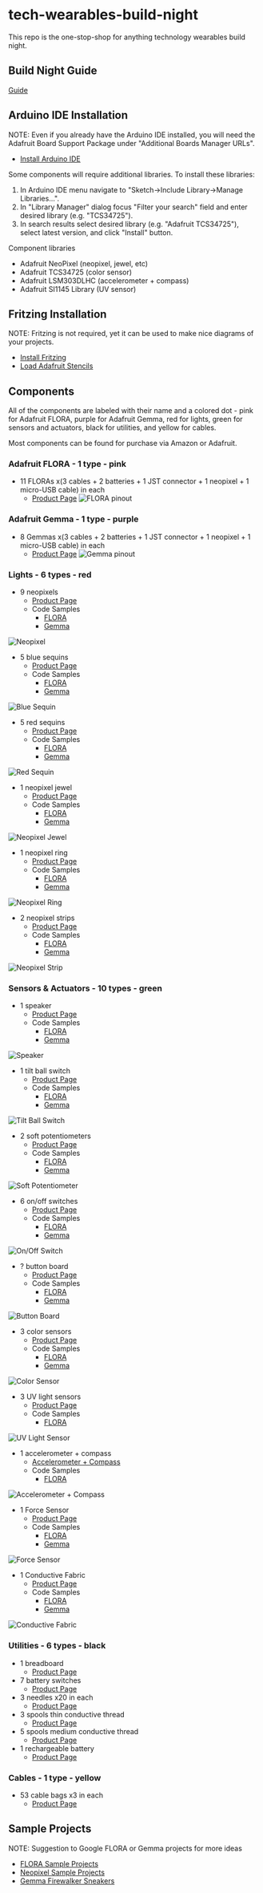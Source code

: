 # tech-wearables-build-night
This repo is the one-stop-shop for anything technology wearables build night.

## Build Night Guide
[Guide](https://github.com/HarvAce/tech-wearables-build-night/blob/master/technology-wearables-build-night-guide.pdf)

## Arduino IDE Installation
NOTE: Even if you already have the Arduino IDE installed, you will need the Adafruit Board Support Package under "Additional Boards Manager URLs".
- [Install Arduino IDE](https://learn.adafruit.com/adafruit-arduino-ide-setup/arduino-1-dot-6-x-ide)

Some components will require additional libraries. To install these libraries:
1. In Arduino IDE menu navigate to "Sketch->Include Library->Manage Libraries...". 
2. In "Library Manager" dialog focus "Filter your search" field and enter desired library (e.g. "TCS34725"). 
3. In search results select desired library (e.g. "Adafruit TCS34725"), select latest version, and click "Install" button.

Component libraries
- Adafruit NeoPixel (neopixel, jewel, etc)
- Adafruit TCS34725 (color sensor)
- Adafruit LSM303DLHC (accelerometer + compass)
- Adafruit SI1145 Library (UV sensor)

## Fritzing Installation
NOTE: Fritzing is not required, yet it can be used to make nice diagrams of your projects.
- [Install Fritzing](http://fritzing.org/download/)
- [Load Adafruit Stencils](https://learn.adafruit.com/using-the-adafruit-library-with-fritzing?view=all)

## Components
All of the components are labeled with their name and a colored dot - pink for Adafruit FLORA, purple for Adafruit Gemma, red for lights, green for sensors and actuators, black for utilities, and yellow for cables.

Most components can be found for purchase via Amazon or Adafruit.

### Adafruit FLORA - 1 type - pink
- 11 FLORAs x(3 cables + 2 batteries + 1 JST connector + 1 neopixel + 1 micro-USB cable) in each
	- [Product Page](https://www.adafruit.com/product/659)
![FLORA pinout](https://github.com/HarvAce/tech-wearables-build-night/blob/master/images/flora_pinout.png)

### Adafruit Gemma - 1 type - purple
- 8 Gemmas x(3 cables + 2 batteries + 1 JST connector + 1 neopixel + 1 micro-USB cable) in each
	- [Product Page](https://www.adafruit.com/product/1222)
![Gemma pinout](https://github.com/HarvAce/tech-wearables-build-night/blob/master/images/gemma_pinout.png)

### Lights - 6 types - red
- 9 neopixels
	- [Product Page](https://www.adafruit.com/product/1559)
	- Code Samples
		- [FLORA](https://github.com/HarvAce/tech-wearables-build-night/tree/master/sketches/flora_neopixel_rainbow)
		- [Gemma](https://github.com/HarvAce/tech-wearables-build-night/tree/master/sketches/gemma_neopixel_rainbow)

![Neopixel](https://github.com/HarvAce/tech-wearables-build-night/blob/master/images/neopixel.jpg)

- 5 blue sequins
	- [Product Page](https://www.adafruit.com/product/1757)
	- Code Samples
		- [FLORA](https://github.com/HarvAce/tech-wearables-build-night/tree/master/sketches/flora_led_blink)
		- [Gemma](https://github.com/HarvAce/tech-wearables-build-night/tree/master/sketches/gemma_led_blink)

![Blue Sequin](https://github.com/HarvAce/tech-wearables-build-night/blob/master/images/blue_led.jpg)

- 5 red sequins
	- [Product Page](https://www.adafruit.com/product/1755)
	- Code Samples
		- [FLORA](https://github.com/HarvAce/tech-wearables-build-night/tree/master/sketches/flora_led_blink)
		- [Gemma](https://github.com/HarvAce/tech-wearables-build-night/tree/master/sketches/gemma_led_blink)

![Red Sequin](https://github.com/HarvAce/tech-wearables-build-night/blob/master/images/red_led.jpg)

- 1 neopixel jewel
	- [Product Page](https://www.adafruit.com/product/2226)
	- Code Samples
		- [FLORA](https://github.com/HarvAce/tech-wearables-build-night/tree/master/sketches/flora_neopixel_jewel_colorwipe)
		- [Gemma](https://github.com/HarvAce/tech-wearables-build-night/tree/master/sketches/gemma_neopixel_jewel_colorwipe)

![Neopixel Jewel](https://github.com/HarvAce/tech-wearables-build-night/blob/master/images/neopixel_jewel.jpg)

- 1 neopixel ring
	- [Product Page](https://www.adafruit.com/product/1586)
	- Code Samples
		- [FLORA](https://github.com/HarvAce/tech-wearables-build-night/tree/master/sketches/flora_neopixel_ring)
		- [Gemma](https://github.com/HarvAce/tech-wearables-build-night/tree/master/sketches/gemma_neopixel_ring)

![Neopixel Ring](https://github.com/HarvAce/tech-wearables-build-night/blob/master/images/neopixel_ring.jpg)

- 2 neopixel strips
	- [Product Page](https://www.adafruit.com/product/2842)
	- Code Samples
		- [FLORA](ttps://github.com/HarvAce/tech-wearables-build-night/tree/master/sketches/flora_neopixel_strip)
		- [Gemma](ttps://github.com/HarvAce/tech-wearables-build-night/tree/master/sketches/gemma_neopixel_strip)

![Neopixel Strip](https://github.com/HarvAce/tech-wearables-build-night/blob/master/images/neopixel_strip.jpg)

### Sensors & Actuators - 10 types - green
- 1 speaker
	- [Product Page](https://www.adafruit.com/product/1890)
	- Code Samples
		- [FLORA](https://github.com/HarvAce/tech-wearables-build-night/tree/master/sketches/flora_speaker)
		- [Gemma](https://github.com/HarvAce/tech-wearables-build-night/tree/master/sketches/gemma_speaker)

![Speaker](https://github.com/HarvAce/tech-wearables-build-night/blob/master/images/speaker.jpg)

- 1 tilt ball switch
	- [Product Page](https://www.adafruit.com/product/173)
	- Code Samples
		- [FLORA](https://github.com/HarvAce/tech-wearables-build-night/tree/master/sketches/flora_tiltswitch_debouncer)
		- [Gemma](https://github.com/HarvAce/tech-wearables-build-night/tree/master/sketches/gemma_tiltswitch_debouncer)

![Tilt Ball Switch](https://github.com/HarvAce/tech-wearables-build-night/blob/master/images/tilt_ball_switch.jpg)

- 2 soft potentiometers
	- [Product Page](https://www.adafruit.com/product/2273)
	- Code Samples
		- [FLORA](https://github.com/HarvAce/tech-wearables-build-night/tree/master/sketches/flora_soft_potentiometer)
		- [Gemma](https://github.com/HarvAce/tech-wearables-build-night/tree/master/sketches/gemma_soft_potentiometer)

![Soft Potentiometer](https://github.com/HarvAce/tech-wearables-build-night/blob/master/images/soft_potentiometer.jpg)

- 6 on/off switches
	- [Product Page](https://www.adafruit.com/product/1092)
	- Code Samples
		- [FLORA](https://github.com/HarvAce/tech-wearables-build-night/tree/master/sketches/flora_pushbutton)
		- [Gemma](https://github.com/HarvAce/tech-wearables-build-night/tree/master/sketches/gemma_pushbutton)

![On/Off Switch](https://github.com/HarvAce/tech-wearables-build-night/blob/master/images/on_off_switch.jpg)

- ? button board
	- [Product Page](https://www.sparkfun.com/products/8776)
	- Code Samples
		- [FLORA](https://github.com/HarvAce/tech-wearables-build-night/tree/master/sketches/flora_pushbutton)
		- [Gemma](https://github.com/HarvAce/tech-wearables-build-night/tree/master/sketches/gemma_pushbutton)

![Button Board](https://github.com/HarvAce/tech-wearables-build-night/blob/master/images/button_board.jpg)

- 3 color sensors
	- [Product Page](https://www.adafruit.com/product/1356)
	- Code Samples
		- [FLORA](https://github.com/HarvAce/tech-wearables-build-night/tree/master/sketches/flora_color_sensor_print)
		- [Gemma]()

![Color Sensor](https://github.com/HarvAce/tech-wearables-build-night/blob/master/images/color_sensor.jpg)

- 3 UV light sensors
	- [Product Page](https://www.adafruit.com/product/1981)
	- Code Samples
		- [FLORA](https://github.com/HarvAce/tech-wearables-build-night/tree/master/sketches/flora_uv_light_sensor)

![UV Light Sensor](https://github.com/HarvAce/tech-wearables-build-night/blob/master/images/uv_light_sensor.jpg)

- 1 accelerometer + compass
	- [Accelerometer + Compass](https://www.adafruit.com/product/1247)
	- Code Samples
		- [FLORA](https://github.com/HarvAce/tech-wearables-build-night/tree/master/sketches/flora_accelerometer_compass)

![Accelerometer + Compass](https://github.com/HarvAce/tech-wearables-build-night/blob/master/images/accelerometer_compass.jpg)

- 1 Force Sensor
	- [Product Page](https://www.adafruit.com/product/166)
	- Code Samples
		- [FLORA](https://github.com/HarvAce/tech-wearables-build-night/tree/master/sketches/flora_force_sensor)
		- [Gemma](https://github.com/HarvAce/tech-wearables-build-night/tree/master/sketches/gemma_force_sensor)

![Force Sensor](https://github.com/HarvAce/tech-wearables-build-night/blob/master/images/force_sensor.jpg)

- 1 Conductive Fabric
	- [Product Page](https://www.adafruit.com/product/1364)
	- Code Samples
		- [FLORA](https://github.com/HarvAce/tech-wearables-build-night/tree/master/sketches/flora_conductive_fabric)
		- [Gemma](https://github.com/HarvAce/tech-wearables-build-night/tree/master/sketches/gemma_conductive_fabric)

![Conductive Fabric](https://github.com/HarvAce/tech-wearables-build-night/blob/master/images/conductive_fabric.jpg)

### Utilities - 6 types - black
- 1 breadboard
	- [Product Page](https://www.adafruit.com/product/65)
- 7 battery switches
	- [Product Page](https://www.adafruit.com/product/783)
- 3 needles x20 in each
	- [Product Page](https://www.adafruit.com/product/615)
- 3 spools thin conductive thread
	- [Product Page](https://www.adafruit.com/product/640)
- 5 spools medium conductive thread
	- [Product Page](https://www.adafruit.com/product/641)
- 1 rechargeable battery
	- [Product Page](https://www.adafruit.com/product/1904)

### Cables - 1 type - yellow
- 53 cable bags x3 in each
	- [Product Page](https://www.adafruit.com/product/1008)

## Sample Projects
NOTE: Suggestion to Google FLORA or Gemma projects for more ideas
- [FLORA Sample Projects](https://learn.adafruit.com/getting-started-with-flora/flora-projects)
- [Neopixel Sample Projects](https://learn.adafruit.com/flora-rgb-smart-pixels/project-ideas)
- [Gemma Firewalker Sneakers](https://learn.adafruit.com/gemma-led-sneakers?view=all)
